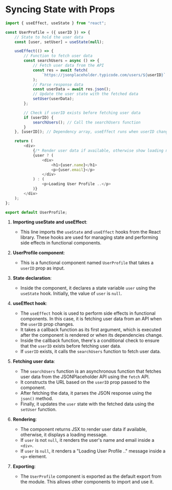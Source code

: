 # Syncing State with Props


```javascript
import { useEffect, useState } from "react";

const UserProfile = ({ userID }) => {
    // State to hold the user data
    const [user, setUser] = useState(null);

    useEffect(() => {
        // Function to fetch user data
        const searchUsers = async () => {
            // Fetch user data from the API
            const res = await fetch(
                `https://jsonplaceholder.typicode.com/users/${userID}`
            );
            // Parse response data
            const userData = await res.json();
            // Update the user state with the fetched data
            setUser(userData);
        };

        // Check if userID exists before fetching user data
        if (userID) {
            searchUsers(); // Call the searchUsers function
        }
    }, [userID]); // Dependency array, useEffect runs when userID changes

    return (
        <div>
            {/* Render user data if available, otherwise show loading message */}
            {user ? (
                <div>
                    <h1>{user.name}</h1>
                    <p>{user.email}</p>
                </div>
            ) : (
                <p>Loading User Profile ..</p>
            )}
        </div>
    );
};

export default UserProfile;
```

1. **Importing useState and useEffect**:
   - This line imports the `useState` and `useEffect` hooks from the React library. These hooks are used for managing state and performing side effects in functional components.

2. **UserProfile component**:
   - This is a functional component named `UserProfile` that takes a `userID` prop as input.

3. **State declaration**:
   - Inside the component, it declares a state variable `user` using the `useState` hook. Initially, the value of `user` is `null`.

4. **useEffect hook**:
   - The `useEffect` hook is used to perform side effects in functional components. In this case, it is fetching user data from an API when the `userID` prop changes.
   - It takes a callback function as its first argument, which is executed after the component is rendered or when its dependencies change.
   - Inside the callback function, there's a conditional check to ensure that the `userID` exists before fetching user data.
   - If `userID` exists, it calls the `searchUsers` function to fetch user data.

5. **Fetching user data**:
   - The `searchUsers` function is an asynchronous function that fetches user data from the JSONPlaceholder API using the `fetch` API.
   - It constructs the URL based on the `userID` prop passed to the component.
   - After fetching the data, it parses the JSON response using the `json()` method.
   - Finally, it updates the `user` state with the fetched data using the `setUser` function.

6. **Rendering**:
   - The component returns JSX to render user data if available, otherwise, it displays a loading message.
   - If `user` is not `null`, it renders the user's name and email inside a `<div>`.
   - If `user` is `null`, it renders a "Loading User Profile .." message inside a `<p>` element.

7. **Exporting**:
   - The `UserProfile` component is exported as the default export from the module. This allows other components to import and use it.